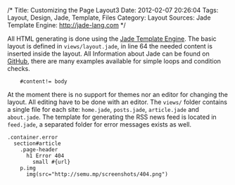 /*
 Title: Customizing the Page Layout3
 Date: 2012-02-07 20:26:04
 Tags: Layout, Design, Jade, Template, Files
 Category: Layout
 Sources:
   Jade Template Engine: http://jade-lang.com
*/

All HTML generating is done using the [Jade Template Engine](http://jade-lang.com). The basic layout is defined in `views/layout.jade`, in line 64 the needed content is inserted inside the layout. All Information about Jade can be found on [GitHub](http://github.com/visionmedia/jade), there are many examples available for simple loops and condition checks.

        
        #content!= body
        
At the moment there is no support for themes nor an editor for changing the layout. All editing have to be done with an editor. The `views/` folder contains a single file for each site: `home.jade`, `posts.jade`, `article.jade` and `about.jade`. The template for generating the RSS news feed is located in `feed.jade`, a separated folder for error messages exists as well.

    .container.error
      section#article
        .page-header
          h1 Error 404 
            small #{url}
        p.img
          img(src="http://semu.mp/screenshots/404.png")